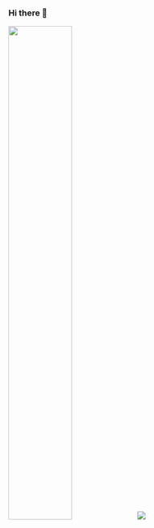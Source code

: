 ### Hi there 👋

<!--
**domuserk/domuserk** is a ✨ _special_ ✨ repository because its `README.md` (this file) appears on your GitHub profile.

Here are some ideas to get you started:

- 🔭 I’m currently working on ...
- 🌱 I’m currently learning ...
- 👯 I’m looking to collaborate on ...
- 🤔 I’m looking for help with ...
- 💬 Ask me about ...
- 📫 How to reach me: ...
- 😄 Pronouns: ...
- ⚡ Fun fact: ...
-->

<!-- [Anurag's GitHub stats](https://github-readme-stats.vercel.app/api?username=domuserk&show_icons=true&count_private=true -->
<!-- [![willianrod's wakatime stats](https://github-readme-stats.vercel.app/api/wakatime?username=willianrod)](https://github.com/domuserk/domuserk) -->
<!-- [![Readme Card](https://github-readme-stats.vercel.app/api/pin/?username=domuserk&repo=MovieDb)](https://github.com/domuserk/moviedb -->

 <img width=50% src="https://github-readme-stats.vercel.app/api?username=domuserk&show_icons=true&count_private=true"/>

<a href="https://github.com/domuserk/moviedb">
<img src="https://github-readme-stats.vercel.app/api/pin/?username=domuserk&repo=MovieDb" />
</a>

<!--<a href="https://github.com/anuraghazra/github-readme-stats">
  <img align="center" src="https://github-readme-stats.vercel.app/api/pin/?username=domuserk&repo=MovieDb" />
</a>-->
